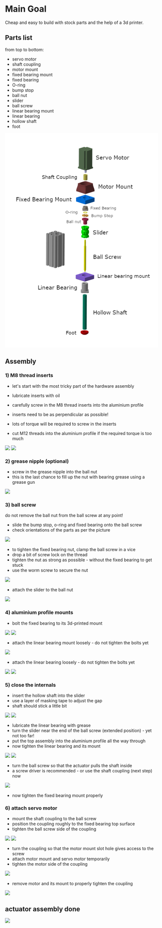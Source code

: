# Main Goal
Cheap and easy to build with stock parts and the help of a 3d printer.
 
## Parts list

from top to bottom:
- servo motor
- shaft coupling
- motor mount
- fixed bearing mount
- fixed bearing
- O-ring
- bump stop
- ball nut
- slider
- ball screw
- linear bearing mount
- linear bearing
- hollow shaft
- foot

![](https://github.com/SimFeedback/SimFeedback-AC-Servo/blob/master/Docs/assembly_explosion.png?raw=true)


## Assembly
### 1) M8 thread inserts

- let's start with the most tricky part of the hardware assembly
- lubricate inserts with oil
- carefully screw in the M8 thread inserts into the aluminium profile
- inserts need to be as perpendicular as possible!

- lots of torque will be required to screw in the inserts
- cut M12 threads into the aluminium profile if the required torque is too much



![](https://github.com/SimFeedback/SimFeedback-AC-Servo/blob/master/Docs/01_thread_insert.jpg)
![](https://github.com/SimFeedback/SimFeedback-AC-Servo/blob/master/Docs/02_thread_insert.jpg)

### 2) grease nipple (optional)

- screw in the grease nipple into the ball nut
- this is the last chance to fill up the nut with bearing grease using a grease gun

![](https://github.com/SimFeedback/SimFeedback-AC-Servo/blob/master/Docs/03_grease_nipple.jpg)

### 3) ball screw

do not remove the ball nut from the ball screw at any point!

- slide the bump stop, o-ring and fixed bearing onto the ball screw
- check orientations of the parts as per the picture

![](https://github.com/SimFeedback/SimFeedback-AC-Servo/blob/master/Docs/04_fixed_bearing.jpg)

- to tighten the fixed bearing nut, clamp the ball screw in a vice
- drop a bit of screw lock on the thread
- tighten the nut as strong as possible - without the fixed bearing to get stuck
- use the worm screw to secure the nut

![](https://github.com/SimFeedback/SimFeedback-AC-Servo/blob/master/Docs/05_fixed_bearing.jpg)

- attach the slider to the ball nut

![](https://github.com/SimFeedback/SimFeedback-AC-Servo/blob/master/Docs/06_slider.jpg)

### 4) aluminium profile mounts

- bolt the fixed bearing to its 3d-printed mount

![](https://github.com/SimFeedback/SimFeedback-AC-Servo/blob/master/Docs/07_fixed_bearing.jpg)
![](https://github.com/SimFeedback/SimFeedback-AC-Servo/blob/master/Docs/08_fixed_bearing.jpg)

- attach the linear bearing mount loosely - do not tighten the bolts yet

![](https://github.com/SimFeedback/SimFeedback-AC-Servo/blob/master/Docs/09_linear_bearing_mount.jpg)

- attach the linear bearing loosely - do not tighten the bolts yet

![](https://github.com/SimFeedback/SimFeedback-AC-Servo/blob/master/Docs/10_linear_bearing_mount.jpg)
![](https://github.com/SimFeedback/SimFeedback-AC-Servo/blob/master/Docs/11_linear_bearing_.jpg)

### 5) close the internals

- insert the hollow shaft into the slider
- use a layer of masking tape to adjust the gap
- shaft should stick a little bit

![](https://github.com/SimFeedback/SimFeedback-AC-Servo/blob/master/Docs/12_shaft.jpg)
![](https://github.com/SimFeedback/SimFeedback-AC-Servo/blob/master/Docs/13_shaft.jpg)

- lubricate the linear bearing with grease
- turn the slider near the end of the ball screw (extended position) - yet not too far!
- put the top assembly into the aluminium profile all the way through
- now tighten the linear bearing and its mount

![](https://github.com/SimFeedback/SimFeedback-AC-Servo/blob/master/Docs/14_assembly.jpg)
![](https://github.com/SimFeedback/SimFeedback-AC-Servo/blob/master/Docs/15_assembly.jpg)

- turn the ball screw so that the actuator pulls the shaft inside
- a screw driver is recommended - or use the shaft coupling (next step) now

![](https://github.com/SimFeedback/SimFeedback-AC-Servo/blob/master/Docs/16_assembly.jpg)

- now tighten the fixed bearing mount properly

### 6) attach servo motor

- mount the shaft coupling to the ball screw
- position the coupling roughly to the fixed bearing top surface
- tighten the ball screw side of the coupling

![](https://github.com/SimFeedback/SimFeedback-AC-Servo/blob/master/Docs/17_coupling.jpg)
![](https://github.com/SimFeedback/SimFeedback-AC-Servo/blob/master/Docs/18_coupling.jpg)

- turn the coupling so that the motor mount slot hole gives access to the screw
- attach motor mount and servo motor temporarily
- tighten the motor side of the coupling

![](https://github.com/SimFeedback/SimFeedback-AC-Servo/blob/master/Docs/19_coupling.jpg)

- remove motor and its mount to properly tighten the coupling

![](https://github.com/SimFeedback/SimFeedback-AC-Servo/blob/master/Docs/20_coupling.jpg)

## actuator assembly done

![](https://github.com/SimFeedback/SimFeedback-AC-Servo/blob/master/Docs/21_assembly.jpg)

